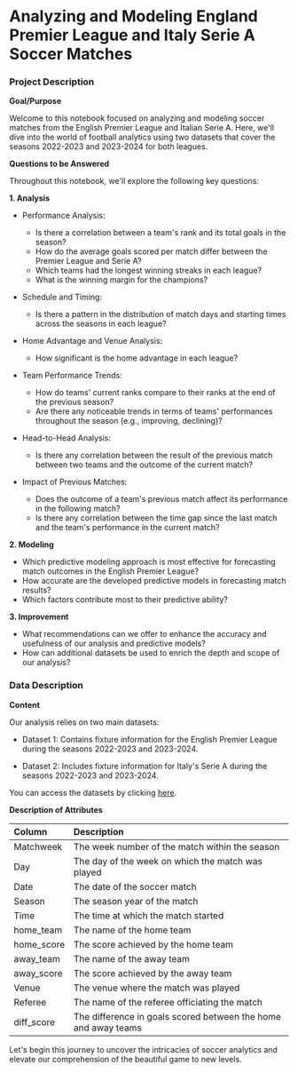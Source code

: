 # Analyzing and Modeling England Premier League and Italy Serie A Soccer Matches

### Project Description

**Goal/Purpose**

Welcome to this notebook focused on analyzing and modeling soccer matches from the English Premier League and Italian Serie A. Here, we'll dive into the world of football analytics using two datasets that cover the seasons 2022-2023 and 2023-2024 for both leagues.

**Questions to be Answered**

Throughout this notebook, we'll explore the following key questions:

**1. Analysis**

- Performance Analysis:

  - Is there a correlation between a team's rank and its total goals in the season?
  - How do the average goals scored per match differ between the Premier League and Serie A?
  - Which teams had the longest winning streaks in each league?  
  - What is the winning margin for the champions?

- Schedule and Timing:

  - Is there a pattern in the distribution of match days and starting times across the seasons in each league?

- Home Advantage and Venue Analysis:

  - How significant is the home advantage in each league?

- Team Performance Trends:

  - How do teams' current ranks compare to their ranks at the end of the previous season?
  - Are there any noticeable trends in terms of teams' performances throughout the season (e.g., improving, declining)?

- Head-to-Head Analysis:

  - Is there any correlation between the result of the previous match between two teams and the outcome of the current match?

- Impact of Previous Matches:

  - Does the outcome of a team's previous match affect its performance in the following match?
  - Is there any correlation between the time gap since the last match and the team's performance in the current match?

**2. Modeling**

- Which predictive modeling approach is most effective for forecasting match outcomes in the English Premier League?
- How accurate are the developed predictive models in forecasting match results?
- Which factors contribute most to their predictive ability?

**3. Improvement**

- What recommendations can we offer to enhance the accuracy and usefulness of our analysis and predictive models?
- How can additional datasets be used to enrich the depth and scope of our analysis?

### Data Description

**Content**

Our analysis relies on two main datasets:

- Dataset 1: Contains fixture information for the English Premier League during the seasons 2022-2023 and 2023-2024.

- Dataset 2: Includes fixture information for Italy's Serie A during the seasons 2022-2023 and 2023-2024.

You can access the datasets by clicking [here](https://drive.google.com/drive/folders/17tL-DkV0q9ScRFQhT_8wl9nuXtqXocC_).

**Description of Attributes**

| Column  | Description |
| :------ | :---------- |
| Matchweek | The week number of the match within the season |
| Day | The day of the week on which the match was played |
| Date | The date of the soccer match |
| Season | The season year of the match |
| Time | The time at which the match started |
| home_team | The name of the home team |
| home_score | The score achieved by the home team |
| away_team | The name of the away team |
| away_score | The score achieved by the away team |
| Venue | The venue where the match was played |
| Referee | The name of the referee officiating the match |
| diff_score | The difference in goals scored between the home and away teams |

Let's begin this journey to uncover the intricacies of soccer analytics and elevate our comprehension of the beautiful game to new levels.
